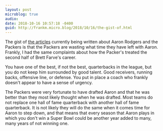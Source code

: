 ```yaml
---
layout: post
microblog: true
audio: 
date: 2018-10-16 10:57:18 -0400
guid: http://frankm.micro.blog/2018/10/16/the-gist-of.html
---
```

The gist of [the articles](https://bleacherreport.com/articles/2801077-packers-put-aaron-rodgers-in-impossible-situation-and-he-keeps-delivering) currently being written about Aaron Rodgers and the Packers is that the Packers are wasting what time they have left with Aaron. Frankly, I had the same complaints about how the Packer's treated the second half of Brett Farve's career. 

You have one of the best, if not the best, quarterbacks in the league, but you do not keep him surrounded by good talent. Good receivers, running backs, offensive line, or defense. You put in place a coach who frankly doesn't appear to have a sense of urgency. 

The Packers were very fortunate to have drafted Aaron and that he was better than they most likely thought when he was drafted. Most teams do not replace one hall of fame quarterback with another hall of fame quarterback. It is not likely they will do the same when it comes time for Aaron to step down, and that means that every season that Aaron plays in which you don't win a Super Bowl could be another year added to many, many years of not winning one. 
